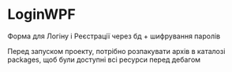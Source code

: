 # LoginWPF
Форма для Логіну і Реєстрації через бд + шифрування паролів

Перед запуском проекту, потрібно розпакувати архів в каталозі packages, щоб були доступні всі ресурси перед дебагом 
